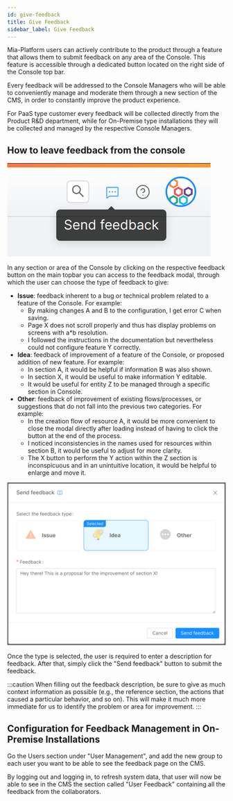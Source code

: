 ```yaml
---
id: give-feedback
title: Give Feedback
sidebar_label: Give Feedback
---
```


Mia-Platform users can actively contribute to the product through a feature that allows them to submit feedback on any area of the Console. This feature is accessible through a dedicated button located on the right side of the Console top bar.

Every feedback will be addressed to the Console Managers who will be able to conveniently manage and moderate them through a new section of the CMS, in order to constantly improve the product experience.

For PaaS type customer every feedback will be collected directly from the Product R&D department, while for On-Premise type installations they will be collected and managed by the respective Console Managers.

## How to leave feedback from the console

![feedback button](./img/feedback-button.png)

In any section or area of the Console by clicking on the respective feedback button on the main topbar you can access to the feedback modal, through which the user can choose the type of feedback to give:
* **Issue**: feedback inherent to a bug or technical problem related to a feature of the Console. For example:
  - By making changes A and B to the configuration, I get error C when saving.
  - Page X does not scroll properly and thus has display problems on screens with a*b resolution.
  - I followed the instructions in the documentation but nevertheless could not configure feature Y correctly.
* **Idea**: feedback of improvement of a feature of the Console, or proposed addition of new feature. For example:
  - In section A, it would be helpful if information B was also shown.
  - In section X, it would be useful to make information Y editable.
  - It would be useful for entity Z to be managed through a specific section in Console.
* **Other**: feedback of improvement of existing flows/processes, or suggestions that do not fall into the previous two categories. For example:
  - In the creation flow of resource A, it would be more convenient to close the modal directly after loading instead of having to click the button at the end of the process.
  - I noticed inconsistencies in the names used for resources within section B, it would be useful to adjust for more clarity.
  - The X button to perform the Y action within the Z section is inconspicuous and in an unintuitive location, it would be helpful to enlarge and move it.

![feedback modal](./img/feedback-modal.png)

Once the type is selected, the user is required to enter a description for feedback. After that, simply click the "Send feedback" button to submit the feedback.

:::caution
When filling out the feedback description, be sure to give as much context information as possible (e.g., the reference section, the actions that caused a particular behavior, and so on). This will make it much more immediate for us to identify the problem or area for improvement.
:::

## Configuration for Feedback Management in On-Premise Installations

Go the Users section under "User Management", and add the new group to each user you want to be able to see the feedback page on the CMS.

By logging out and logging in, to refresh system data, that user will now be able to see in the CMS the section called "User Feedback" containing all the feedback from the collaborators.
